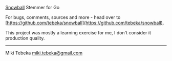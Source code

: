 [Snowball](http://snowball.tartarus.org/) Stemmer for Go

For bugs, comments, sources and more - head over to
[https://github.com/tebeka/snowball](https://github.com/tebeka/snowball).

This project was mostly a learning exercise for me, I don't consider it production quality.

---
Miki Tebeka <miki.tebeka@gmail.com>
